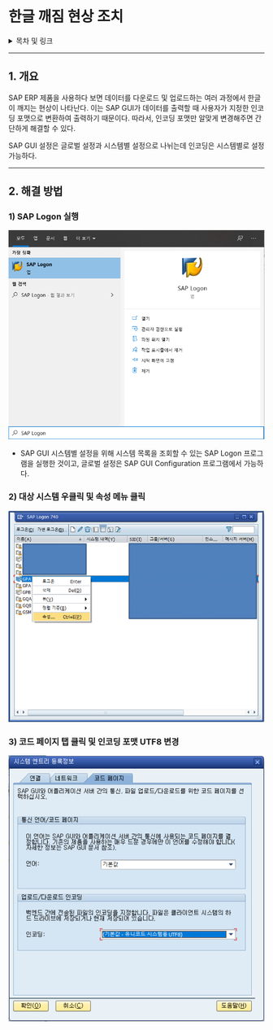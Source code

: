 # 한글 깨짐 현상 조치

<details>
<summary>목차 및 링크</summary>
<div markdown="1">

> [1. 개요](https://github.com/KaJaeHyeob/SAP_BC/blob/master/%ED%95%9C%EA%B8%80%20%EA%B9%A8%EC%A7%90%20%ED%98%84%EC%83%81%20%EC%A1%B0%EC%B9%98/README.md#1-%EA%B0%9C%EC%9A%94)    
> [2. 해결 방법](https://github.com/KaJaeHyeob/SAP_BC/blob/master/%ED%95%9C%EA%B8%80%20%EA%B9%A8%EC%A7%90%20%ED%98%84%EC%83%81%20%EC%A1%B0%EC%B9%98/README.md#2-%ED%95%B4%EA%B2%B0-%EB%B0%A9%EB%B2%95)    
> > [1) SAP Logon 실행](https://github.com/KaJaeHyeob/SAP_BC/blob/master/%ED%95%9C%EA%B8%80%20%EA%B9%A8%EC%A7%90%20%ED%98%84%EC%83%81%20%EC%A1%B0%EC%B9%98/README.md#1-sap-logon-%EC%8B%A4%ED%96%89)    
> > [2) 대상 시스템 우클릭 및 속성 메뉴 클릭](https://github.com/KaJaeHyeob/SAP_BC/blob/master/%ED%95%9C%EA%B8%80%20%EA%B9%A8%EC%A7%90%20%ED%98%84%EC%83%81%20%EC%A1%B0%EC%B9%98/README.md#2-%EB%8C%80%EC%83%81-%EC%8B%9C%EC%8A%A4%ED%85%9C-%EC%9A%B0%ED%81%B4%EB%A6%AD-%EB%B0%8F-%EC%86%8D%EC%84%B1-%EB%A9%94%EB%89%B4-%ED%81%B4%EB%A6%AD)    
> > [3) 코드 페이지 탭 클릭 및 인코딩 포맷 UTF8 변경](https://github.com/KaJaeHyeob/SAP_BC/blob/master/%ED%95%9C%EA%B8%80%20%EA%B9%A8%EC%A7%90%20%ED%98%84%EC%83%81%20%EC%A1%B0%EC%B9%98/README.md#3-%EC%BD%94%EB%93%9C-%ED%8E%98%EC%9D%B4%EC%A7%80-%ED%83%AD-%ED%81%B4%EB%A6%AD-%EB%B0%8F-%EC%9D%B8%EC%BD%94%EB%94%A9-%ED%8F%AC%EB%A7%B7-utf8-%EB%B3%80%EA%B2%BD)    

</div>
</details>

-----

## 1. 개요

 SAP ERP 제품을 사용하다 보면 데이터를 다운로드 및 업로드하는 여러 과정에서 한글이 깨지는 현상이 나타난다. 이는 SAP GUI가 데이터를 출력할 때 사용자가 지정한 인코딩 포맷으로 변환하여 출력하기 때문이다. 따라서, 인코딩 포맷만 알맞게 변경해주면 간단하게 해결할 수 있다.    
 
 SAP GUI 설정은 글로벌 설정과 시스템별 설정으로 나뉘는데 인코딩은 시스템별로 설정 가능하다.    

-----

## 2. 해결 방법

### 1) SAP Logon 실행

![Untitled](./image/Untitled.png)

- SAP GUI 시스템별 설정을 위해 시스템 목록을 조회할 수 있는 SAP Logon 프로그램을 실행한 것이고, 글로벌 설정은 SAP GUI Configuration 프로그램에서 가능하다.    

### 2) 대상 시스템 우클릭 및 속성 메뉴 클릭

![Untitled1](./image/Untitled1.png)

### 3) 코드 페이지 탭 클릭 및 인코딩 포맷 UTF8 변경

![Untitled2](./image/Untitled2.png)


